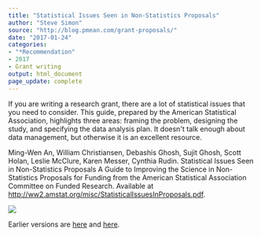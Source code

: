```yaml
---
title: "Statistical Issues Seen in Non-Statistics Proposals"
author: "Steve Simon"
source: "http://blog.pmean.com/grant-proposals/"
date: "2017-01-24"
categories:
- "*Recommendation"
- 2017
- Grant writing
output: html_document
page_update: complete
---
```


If you are writing a research grant, there are a lot of statistical issues that you need to consider. This guide, prepared by the American Statistical Association, highlights three areas: framing the problem, designing the study, and specifying the data analysis plan. It doesn't talk enough about data management, but otherwise it is an excellent resource.

<!---More--->

Ming-Wen An, William Christiansen, Debashis Ghosh, Sujit Ghosh, Scott Holan, Leslie McClure, Karen Messer, Cynthia Rudin. Statistical Issues Seen in Non-Statistics Proposals A Guide to Improving the Science in Non-Statistics Proposals for Funding from the American Statistical Association Committee on Funded Research. Available at <http://ww2.amstat.org/misc/StatisticalIssuesInProposals.pdf>.

![](http://www.pmean.com/new-images/17/grant-proposals01.png)

 
Earlier versions are [here][sim1] and [here][sim2].
 
[sim1]: http://blog.pmean.com/grant-proposals/
[sim2]: http://new.pmean.com/grant-proposals/
 

